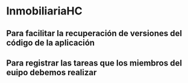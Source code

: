 # InmobiliariaHC
## Para facilitar la recuperación de versiones del código de la aplicación
## Para registrar las tareas que los miembros del euipo debemos realizar
